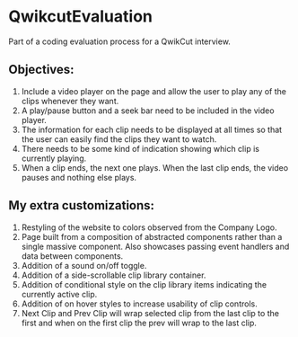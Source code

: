 # QwikcutEvaluation

Part of a coding evaluation process for a QwikCut interview.

## Objectives:

1. Include a video player on the page and allow the user to play any of the clips whenever they want.
2. A play/pause button and a seek bar need to be included in the video player.
3. The information for each clip needs to be displayed at all times so that the user can easily find the clips they want to watch.
4. There needs to be some kind of indication showing which clip is currently playing.
5. When a clip ends, the next one plays. When the last clip ends, the video pauses and nothing else plays.

## My extra customizations:

1. Restyling of the website to colors observed from the Company Logo.
2. Page built from a composition of abstracted components rather than a single massive component. Also showcases passing event handlers and data between components.
3. Addition of a sound on/off toggle.
4. Addition of a side-scrollable clip library container.
5. Addition of conditional style on the clip library items indicating the currently active clip.
6. Addition of on hover styles to increase usability of clip controls.
7. Next Clip and Prev Clip will wrap selected clip from the last clip to the first and when on the first clip the prev will wrap to the last clip.